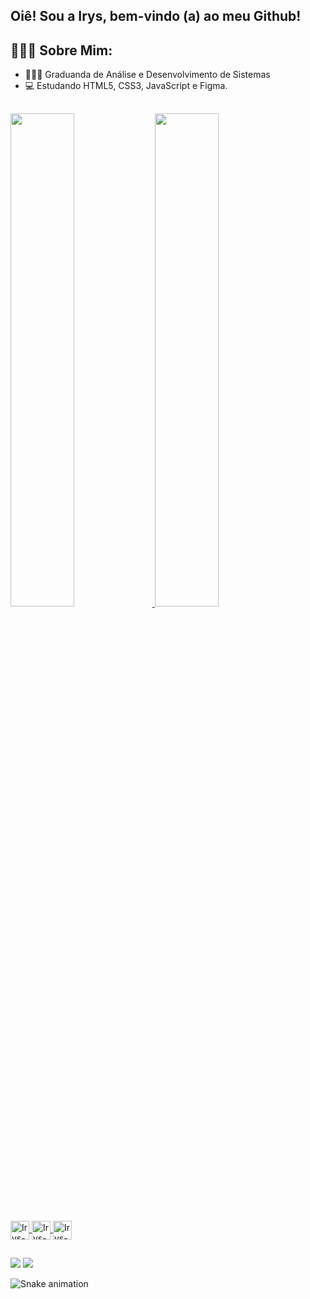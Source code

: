 ## Oiê! Sou a Irys, bem-vindo (a) ao meu Github!


## 👩🏼‍💻 Sobre Mim: 
- 👩🏼‍🎓 Graduanda de Análise e Desenvolvimento de Sistemas
- 💻 Estudando HTML5, CSS3, JavaScript e Figma.

##

<div>
	<a href="https://github.com/ImIrys">
	<img  width="45%" heigth="180em" src="https://github-readme-stats.vercel.app/api?username=ImIrys&show_icons=true&theme=tokyonight&include_all_commits=true&count_private=true"/>
	<img  width="45%" heigth="180em" src="https://github-readme-stats.vercel.app/api/top-langs/?username=ImIrys&layout=compact&langs_count=16&theme=tokyonight"/>
</div>

<div style="display: inline_block"><br>
	<img align="center" alt="Irys-HTML" height="30" widht="40" src="https://cdn.jsdelivr.net/gh/devicons/devicon/icons/html5/html5-plain.svg"/>
	<img align="center" alt="Irys-CSS" height="30" widht="40" src="https://cdn.jsdelivr.net/gh/devicons/devicon/icons/css3/css3-plain.svg"/>
	<img align="center" alt="Irys-JS" height="30" widht="40" src="https://cdn.jsdelivr.net/gh/devicons/devicon/icons/javascript/javascript-plain.svg" />          
</div>

##

<div>
	<a href="https://www.linkedin.com/in/souirysalbuquerque/" target="_blank"><img src="https://img.shields.io/badge/LinkedIn-0077B5?style=for-the-badge&logo=linkedin&logoColor=white" target="_blank"></a>
	<a href="mailto:irys.lda@gmail.com"><img src="https://img.shields.io/badge/Gmail-D14836?style=for-the-badge&logo=gmail&logoColor=white" target="_blank"></a>
</div>

![Snake animation](https://github.com/ImIrys/Irys/blob/output/github-contribution-grid-snake.svg)
